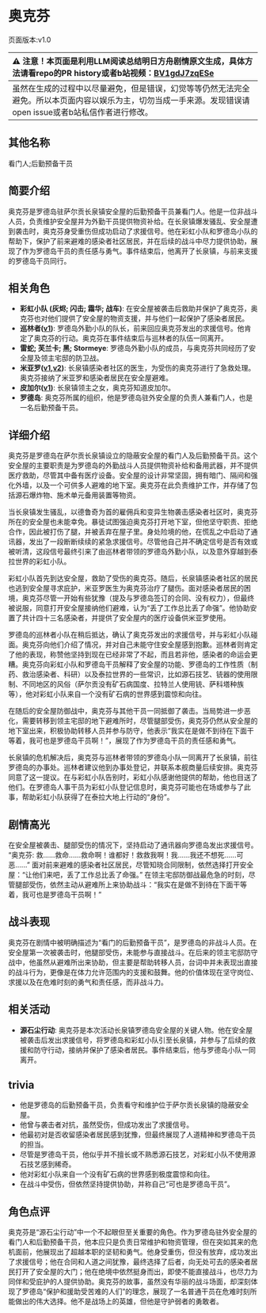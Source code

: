 # 奥克芬
页面版本:v1.0
 

| :warning: 注意！本页面是利用LLM阅读总结明日方舟剧情原文生成，具体方法请看repo的PR history或者b站视频：[BV1gdJ7zqESe](https://www.bilibili.com/video/BV1gdJ7zqESe/)         |
|:----------------------------|
| 虽然在生成的过程中以尽量避免，但是错误，幻觉等等仍然无法完全避免。所以本页面内容以娱乐为主，切勿当成一手来源。发现错误请open issue或者b站私信作者进行修改。|



## 其他名称
看门人;后勤预备干员
## 简要介绍
奥克芬是罗德岛驻萨尔贡长泉镇安全屋的后勤预备干员兼看门人。他是一位非战斗人员，负责维护安全屋并为外勤干员提供物资补给。在长泉镇爆发骚乱、安全屋遭到袭击时，奥克芬身受重伤但成功启动了求援信号。他在彩虹小队和罗德岛小队的帮助下，保护了前来避难的感染者社区居民，并在后续的战斗中尽力提供协助，展现了作为罗德岛干员的责任感与勇气。事件结束后，他离开了长泉镇，与前来支援的罗德岛干员同行。
## 相关角色
-   **彩虹小队 (灰烬; 闪击; 霜华; 战车)**: 在安全屋被袭击后救助并保护了奥克芬，奥克芬也对他们提供了安全屋的物资支援，并与他们一起保护了感染者居民。
-   **巡林者([v1](char_503_rang.md))**: 罗德岛外勤小队的队长，前来回应奥克芬发出的求援信号。他肯定了奥克芬的行动。奥克芬在事件结束后与巡林者的队伍一同离开。
-   **雷蛇; 芙兰卡; 黑; Stormeye**: 罗德岛外勤小队的成员，与奥克芬共同经历了安全屋及领主宅邸的防卫战。
-   **米亚罗([v1](extended_char_mi_ya_luo.md),[v2](../char_v3/extended_char_mi_ya_luo.md))**: 长泉镇感染者社区的医生，为受伤的奥克芬进行了急救处理。奥克芬接纳了米亚罗和感染者居民在安全屋避难。
-   **皮加尔([v1](extended_char_pi_jia_er.md))**: 长泉镇领主之女，奥克芬知道皮加尔。
-   **罗德岛**: 奥克芬所属的组织，他是罗德岛驻外安全屋的负责人兼看门人，也是一名后勤预备干员。
## 详细介绍
奥克芬是罗德岛在萨尔贡长泉镇设立的隐蔽安全屋的看门人及后勤预备干员。这个安全屋的主要职责是为罗德岛的外勤战斗人员提供物资补给和备用武器，并不提供医疗救助，尽管其中备有医疗设备。安全屋的设计非常坚固，拥有暗门、隔间和强化外墙，以及一个可供多人避难的地下室。奥克芬在此负责维护工作，并存储了包括源石爆炸物、施术单元备用装置等物资。

当长泉镇发生骚乱，以德鲁奇为首的雇佣兵和变异生物袭击感染者社区时，奥克芬所在的安全屋也未能幸免。暴徒试图强迫奥克芬打开地下室，但他坚守职责、拒绝合作，因此被打伤了腿，并被丢弃在屋子里。身处险境的他，在慌乱之中启动了通讯器，发出了一段断断续续的紧急求援信号。尽管他自己并不确定信号是否有效或被听清，这段信号最终引来了由巡林者带领的罗德岛外勤小队，以及意外穿越到泰拉世界的彩虹小队。

彩虹小队首先到达安全屋，救助了受伤的奥克芬。随后，长泉镇感染者社区的居民也逃到安全屋寻求庇护，米亚罗医生为奥克芬治疗了腿伤。面对感染者居民的困境，奥克芬尽管一开始有些犹豫（提及与罗德岛签订的合同、没有权力），但最终被说服，同意打开安全屋接纳他们避难，认为“丢了工作总比丢了命强”。他协助安置了共计四十三名感染者，并提供了安全屋内的医疗设备供米亚罗使用。

罗德岛的巡林者小队在稍后抵达，确认了奥克芬发出的求援信号，并与彩虹小队碰面。奥克芬向他们介绍了情况，并对自己未能守住安全屋感到抱歉。巡林者则肯定了他的表现，称赞他坚持到现在已经非常了不起，而且若非他，感染者的命运会更糟。奥克芬向彩虹小队和罗德岛干员解释了安全屋的功能、罗德岛的工作性质（制药、救治感染者、科研）以及泰拉世界的一些常识，比如源石技艺、铳器的使用限制、不同地区的风俗（萨尔贡没有矿石病国度、拉特兰人使用铳、萨科塔种族等），他对彩虹小队来自一个没有矿石病的世界感到震惊和向往。

在随后的安全屋防御战中，奥克芬与其他干员一同抵御了袭击。当局势进一步恶化，需要转移到领主宅邸的地下避难所时，尽管腿部受伤，奥克芬仍然从安全屋的地下室出来，积极协助转移人员并参与防守，他表示“我实在是做不到待在下面干等着，我可也是罗德岛干员啊！”，展现了作为罗德岛干员的责任感和勇气。

长泉镇的危机解决后，奥克芬与巡林者带领的罗德岛小队一同离开了长泉镇，前往罗德岛的办事处。巡林者建议他到办事处登记，并联系本舰商量后续安排。奥克芬同意了这一提议。在与彩虹小队告别时，彩虹小队感谢他提供的帮助，他也目送了他们。在罗德岛人事干员为彩虹小队登记信息时，奥克芬可能也在场或参与了此事，帮助彩虹小队获得了在泰拉大地上行动的“身份”。
## 剧情高光
在安全屋被袭击、腿部受伤的情况下，坚持启动了通讯器向罗德岛发出求援信号。
“奥克芬: 救......救命......救命啊！谁都好！救救我啊！我......我还不想死......可恶......”
面对前来避难的感染者社区居民，尽管知晓合同限制，依然选择打开安全屋：“让他们来吧，丢了工作总比丢了命强。”
在领主宅邸防御战最危急的时刻，尽管腿部受伤，依然主动从避难所上来协助战斗：“我实在是做不到待在下面干等着，我可也是罗德岛干员啊！”
## 战斗表现
奥克芬在剧情中被明确描述为“看门的后勤预备干员”，是罗德岛的非战斗人员。在安全屋第一次被袭击时，他腿部受伤，未能参与直接战斗。在后来的领主宅邸防守战中，他虽然从避难所出来协助，但主要是帮助转移人员，台词中并未表现出直接的战斗行为，更像是在体力允许范围内的支援和鼓舞。他的价值体现在坚守岗位、求援以及在危难时刻的勇气和责任感，而非战斗力。
## 相关活动
-   **源石尘行动**: 奥克芬是本次活动长泉镇罗德岛安全屋的关键人物。他在安全屋被袭击后发出求援信号，将罗德岛和彩虹小队引至长泉镇，并参与了后续的救援和防守行动，接纳并保护了感染者居民。事件结束后，他与罗德岛小队一同离开。
## trivia
*   他是罗德岛的后勤预备干员，负责看守和维护位于萨尔贡长泉镇的隐蔽安全屋。
*   他曾与袭击者对抗，虽然受伤，但成功发出了求援信号。
*   他最初对是否收留感染者居民感到犹豫，但最终展现了人道精神和罗德岛干员的担当。
*   尽管是罗德岛干员，他似乎并不擅长或不熟悉源石技艺，对彩虹小队不使用源石技艺感到稀奇。
*   他对彩虹小队来自一个没有矿石病的世界感到极度震惊和向往。
*   在战斗中受伤，但依然坚持提供协助，并称自己“可也是罗德岛干员”。
## 角色点评
奥克芬是“源石尘行动”中一个不起眼但至关重要的角色。作为罗德岛驻外安全屋的看门人和后勤预备干员，他本应只是负责日常维护和物资管理，但在突如其来的危机面前，他展现出了超越本职的坚韧和勇气。他身受重伤，但没有放弃，成功发出了求援信号；他在合同和人道之间犹豫，最终选择了后者，向无处可去的感染者居民打开了安全屋的大门；他在绝境中依然挺身而出，即使不能直接战斗，也尽力为同伴和受庇护的人提供协助。奥克芬的故事，虽然没有华丽的战斗场面，却深刻体现了罗德岛“保护和援助受苦难的人们”的理念，展现了一名普通干员在危难时刻所能做出的伟大选择。他不是战场上的英雄，但他是守护弱者的勇敢者。